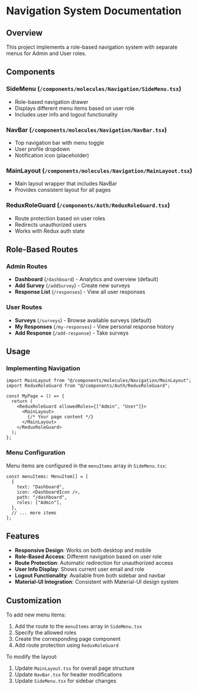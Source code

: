 # Navigation System Documentation

## Overview
This project implements a role-based navigation system with separate menus for Admin and User roles.

## Components

### SideMenu (`/components/molecules/Navigation/SideMenu.tsx`)
- Role-based navigation drawer
- Displays different menu items based on user role
- Includes user info and logout functionality

### NavBar (`/components/molecules/Navigation/NavBar.tsx`)
- Top navigation bar with menu toggle
- User profile dropdown
- Notification icon (placeholder)

### MainLayout (`/components/molecules/Navigation/MainLayout.tsx`)
- Main layout wrapper that includes NavBar
- Provides consistent layout for all pages

### ReduxRoleGuard (`/components/Auth/ReduxRoleGuard.tsx`)
- Route protection based on user roles
- Redirects unauthorized users
- Works with Redux auth state

## Role-Based Routes

### Admin Routes
- **Dashboard** (`/dashboard`) - Analytics and overview (default)
- **Add Survey** (`/addSurvey`) - Create new surveys
- **Response List** (`/responses`) - View all user responses

### User Routes
- **Surveys** (`/surveys`) - Browse available surveys (default)
- **My Responses** (`/my-responses`) - View personal response history
- **Add Response** (`/add-response`) - Take surveys

## Usage

### Implementing Navigation
```tsx
import MainLayout from "@/components/molecules/Navigation/MainLayout";
import ReduxRoleGuard from "@/components/Auth/ReduxRoleGuard";

const MyPage = () => {
  return (
    <ReduxRoleGuard allowedRoles={["Admin", "User"]}>
      <MainLayout>
        {/* Your page content */}
      </MainLayout>
    </ReduxRoleGuard>
  );
};
```

### Menu Configuration
Menu items are configured in the `menuItems` array in `SideMenu.tsx`:

```tsx
const menuItems: MenuItem[] = [
  {
    text: "Dashboard",
    icon: <DashboardIcon />,
    path: "/dashboard",
    roles: ["Admin"],
  },
  // ... more items
];
```

## Features

- **Responsive Design**: Works on both desktop and mobile
- **Role-Based Access**: Different navigation based on user role
- **Route Protection**: Automatic redirection for unauthorized access
- **User Info Display**: Shows current user email and role
- **Logout Functionality**: Available from both sidebar and navbar
- **Material-UI Integration**: Consistent with Material-UI design system

## Customization

To add new menu items:
1. Add the route to the `menuItems` array in `SideMenu.tsx`
2. Specify the allowed roles
3. Create the corresponding page component
4. Add route protection using `ReduxRoleGuard`

To modify the layout:
1. Update `MainLayout.tsx` for overall page structure
2. Update `NavBar.tsx` for header modifications
3. Update `SideMenu.tsx` for sidebar changes
